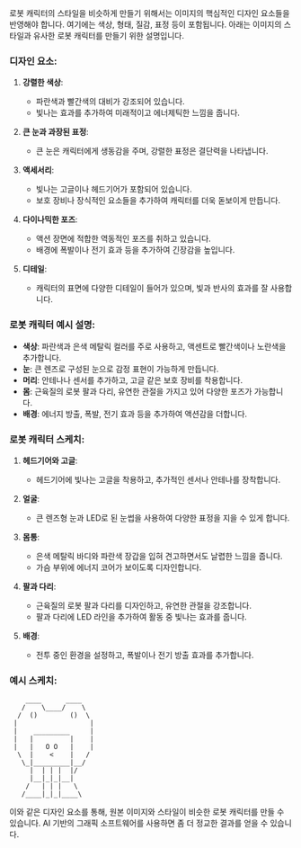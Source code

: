 로봇 캐릭터의 스타일을 비슷하게 만들기 위해서는 이미지의 핵심적인 디자인 요소들을 반영해야 합니다. 여기에는 색상, 형태, 질감, 표정 등이 포함됩니다. 아래는 이미지의 스타일과 유사한 로봇 캐릭터를 만들기 위한 설명입니다.

### 디자인 요소:

1. **강렬한 색상**:

   * 파란색과 빨간색의 대비가 강조되어 있습니다.
   * 빛나는 효과를 추가하여 미래적이고 에너제틱한 느낌을 줍니다.

2. **큰 눈과 과장된 표정**:

   * 큰 눈은 캐릭터에게 생동감을 주며, 강렬한 표정은 결단력을 나타냅니다.

3. **액세서리**:

   * 빛나는 고글이나 헤드기어가 포함되어 있습니다.
   * 보호 장비나 장식적인 요소들을 추가하여 캐릭터를 더욱 돋보이게 만듭니다.

4. **다이나믹한 포즈**:

   * 액션 장면에 적합한 역동적인 포즈를 취하고 있습니다.
   * 배경에 폭발이나 전기 효과 등을 추가하여 긴장감을 높입니다.

5. **디테일**:

   * 캐릭터의 표면에 다양한 디테일이 들어가 있으며, 빛과 반사의 효과를 잘 사용합니다.

### 로봇 캐릭터 예시 설명:

* **색상**: 파란색과 은색 메탈릭 컬러를 주로 사용하고, 액센트로 빨간색이나 노란색을 추가합니다.
* **눈**: 큰 렌즈로 구성된 눈으로 감정 표현이 가능하게 만듭니다.
* **머리**: 안테나나 센서를 추가하고, 고글 같은 보호 장비를 착용합니다.
* **몸**: 근육질의 로봇 팔과 다리, 유연한 관절을 가지고 있어 다양한 포즈가 가능합니다.
* **배경**: 에너지 방출, 폭발, 전기 효과 등을 추가하여 액션감을 더합니다.

### 로봇 캐릭터 스케치:

1. **헤드기어와 고글**:

   * 헤드기어에 빛나는 고글을 착용하고, 추가적인 센서나 안테나를 장착합니다.

2. **얼굴**:

   * 큰 렌즈형 눈과 LED로 된 눈썹을 사용하여 다양한 표정을 지을 수 있게 합니다.

3. **몸통**:

   * 은색 메탈릭 바디와 파란색 장갑을 입혀 견고하면서도 날렵한 느낌을 줍니다.
   * 가슴 부위에 에너지 코어가 보이도록 디자인합니다.

4. **팔과 다리**:

   * 근육질의 로봇 팔과 다리를 디자인하고, 유연한 관절을 강조합니다.
   * 팔과 다리에 LED 라인을 추가하여 활동 중 빛나는 효과를 줍니다.

5. **배경**:

   * 전투 중인 환경을 설정하고, 폭발이나 전기 방출 효과를 추가합니다.

### 예시 스케치:

```plaintext
    ____      ____
   /    \____/    \
  /  ()        ()  \
 |                  |
 |    _________     |
 |   |         |    |
 |   |   O O   |    |
  \  |    <    |   /
   \_|_________|__/
     |  | | |  |/
     |__|_|_|__|
    /   | | |   \
   /____|_|_|____\
```

이와 같은 디자인 요소를 통해, 원본 이미지와 스타일이 비슷한 로봇 캐릭터를 만들 수 있습니다. AI 기반의 그래픽 소프트웨어를 사용하면 좀 더 정교한 결과를 얻을 수 있습니다.
